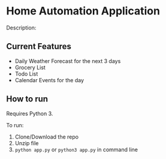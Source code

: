 # Home Automation Application

Description:

## Current Features

- Daily Weather Forecast for the next 3 days
- Grocery List
- Todo List
- Calendar Events for the day

## How to run

Requires Python 3.

To run:
1. Clone/Download the repo
2. Unzip file
3. `python app.py` or `python3 app.py` in command line

